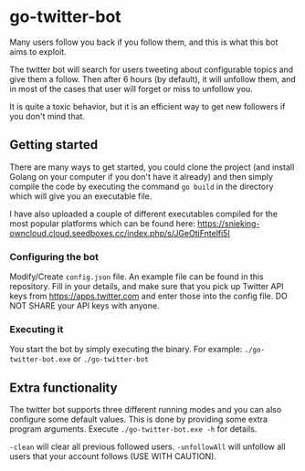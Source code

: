 # go-twitter-bot
Many users follow you back if you follow them, and this is what this bot aims to exploit.

The twitter bot will search for users tweeting about configurable topics and give them a follow. Then after 6 hours (by default), it will unfollow them, and in most of the cases that user will forget or miss to unfollow you.

It is quite a toxic behavior, but it is an efficient way to get new followers if you don't mind that.

## Getting started
There are many ways to get started, you could clone the project (and install Golang on your computer if you don't have it already) and then simply compile the code by executing the command `go build` in the directory which will give you an executable file.

I have also uploaded a couple of different executables compiled for the most popular platforms which can be found here: https://snieking-owncloud.cloud.seedboxes.cc/index.php/s/JGeOtiFntelfi5I

### Configuring the bot
Modify/Create `config.json` file. An example file can be found in this repository. Fill in your details, and make sure that you pick up Twitter API keys from https://apps.twitter.com and enter those into the config file. DO NOT SHARE your API keys with anyone.

### Executing it
You start the bot by simply executing the binary. For example: `./go-twitter-bot.exe` or `./go-twitter-bot`

## Extra functionality
The twitter bot supports three different running modes and you can also configure some default values. This is done by providing some extra program arguments. Execute `./go-twitter-bot.exe -h` for details. 

`-clean` will clear all previous followed users.
`-unfollowAll` will unfollow all users that your account follows (USE WITH CAUTION).

